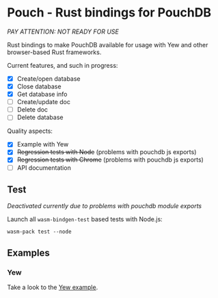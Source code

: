 # Pouch - Rust bindings for PouchDB

*PAY ATTENTION: NOT READY FOR USE*

Rust bindings to make PouchDB available for usage with Yew and other browser-based Rust frameworks.

Current features, and such in progress:

- [x] Create/open database
- [x] Close database
- [x] Get database info
- [ ] Create/update doc
- [ ] Delete doc
- [ ] Delete database

Quality aspects:

- [x] Example with Yew
- [x] ~~Regression tests with Node~~ (problems with pouchdb js exports)
- [x] ~~Regression tests with Chrome~~ (problems with pouchdb js exports)
- [ ] API documentation

## Test

*Deactivated currently due to problems with pouchdb module exports*

Launch all <code>wasm-bindgen-test</code> based tests with Node.js:

```shell
wasm-pack test --node
```

## Examples

### Yew

Take a look to the [Yew example](/examples/yew).


